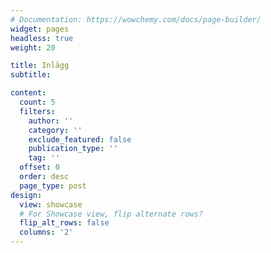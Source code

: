 ```yaml
---
# Documentation: https://wowchemy.com/docs/page-builder/
widget: pages
headless: true
weight: 20

title: Inlägg
subtitle:

content:
  count: 5
  filters:
    author: ''
    category: ''
    exclude_featured: false
    publication_type: ''
    tag: ''
  offset: 0
  order: desc
  page_type: post
design:
  view: showcase
  # For Showcase view, flip alternate rows?
  flip_alt_rows: false
  columns: '2'
---
```

